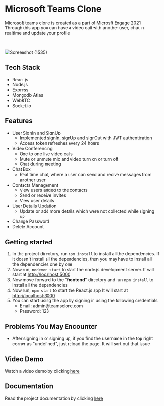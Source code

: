 <h1>Microsoft Teams Clone</h1>

<p>Microsoft teams clone is created as a part of Microsft Engage 2021. Through this app you can have a video call with another user, chat in realtime and update your  profile</p>

<br/>

![Screenshot (1535)](https://user-images.githubusercontent.com/67138216/125674023-65d19767-3031-49fd-ab26-0389c96c501f.png)

<h2>Tech Stack</h2>
<ul>
   <li>React.js</li>
   <li>Node.js</li>
   <li>Express</li>
   <li>Mongodb Atlas</li>
   <li>WebRTC</li>
   <li>Socket.io</li>
</ul>
<h2>Features</h2>
<ul>
  <li>User SignIn and SignUp
    <ul>
      <li>Implemented signIn, signUp and signOut with JWT authentication</li>
      <li>Access token refreshes every 24 hours</li>
    </ul>
  </li>
  <li>Video Conferencing
    <ul>
      <li>One to one live video calls</li>
      <li>Mute or unmute mic and video turn on or turn off</li>
      <li>Chat during meeting</li>
    </ul>
  </li>
  <li>Chat Box
    <ul>
      <li>Real time chat, where a user can send and recive messages from another user</li>
    </ul>
  </li>
  <li>Contacts Management
    <ul>
      <li>View users added to the contacts</li>
      <li>Send or receive invites</li>
      <li>View user details</li>
    </ul>
  </li>
  <li>User Details Updation
    <ul>
      <li>Update or add more details which were not collected while signing up</li>
    </ul>
  </li> 
  <li>Change Password</li>
  <li>Delete Account</li>
</ul>

<h2>Getting started</h2>
<ol>
   <li> In the project directory, run <code>npm install</code> to install all the dependencies. If it doesn't install all the dependencies, then you may have to install all the           dependencies one by one </li>
   <li> Now run, <code>nodemon start</code> to start the node.js development server. It will start at <a href="http://localhost:3000">http://localhost:5000</a></li>
   <li> Now move forward to the "<b>frontend</b>" directory and run <code>npm install</code> to install all the dependencies</li>
   <li> Now run, <code>npm start</code> to start the React.js app It will start at <a href="http://localhost:3000">http://localhost:3000</a></li>
   <li> You can start using the app by signing in using the following credentials
      <ul>
         <li> Email: admin@teamsclone.com</li>
         <li> Password: 123</li>
      </ul>
   </li>
</ol>

<h2>Problems You May Encounter</h2>
<ul>
   <li>After signing in or signing up, if you find the username in the top right corner as "undefined", just reload the page. It will sort out that issue</li>
</ul>

<h2>Video Demo</h2>
Watch a video demo by clicking <a href="https://youtu.be/gMYKnYnV6kA">here</a>

<h2>Documentation</h2>
Read the project documentation by clicking <a href="https://docs.google.com/document/d/15T9cdanmYqR8_4mNwC_QetqMK5-zMjWMq9UkjOgzkUw/edit?usp=sharing">here</a>

